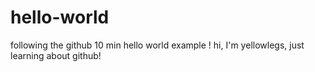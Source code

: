 # hello-world
following the github 10 min hello world example !
hi, I'm yellowlegs, just learning about github! 
